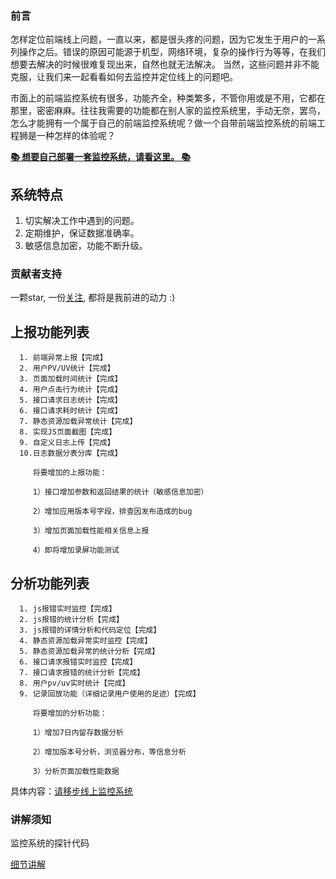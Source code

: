    
   ### 前言
   怎样定位前端线上问题，一直以来，都是很头疼的问题，因为它发生于用户的一系列操作之后。错误的原因可能源于机型，网络环境，复杂的操作行为等等，在我们想要去解决的时候很难复现出来，自然也就无法解决。 当然，这些问题并非不能克服，让我们来一起看看如何去监控并定位线上的问题吧。

   市面上的前端监控系统有很多，功能齐全，种类繁多，不管你用或是不用，它都在那里，密密麻麻。往往我需要的功能都在别人家的监控系统里，手动无奈，罢鸟，怎么才能拥有一个属于自己的前端监控系统呢？做一个自带前端监控系统的前端工程狮是一种怎样的体验呢？

[**📚 想要自己部署一套监控系统，请看这里。 📚**](./Document.md)

## 系统特点
1. 切实解决工作中遇到的问题。
2. 定期维护，保证数据准确率。
3. 敏感信息加密，功能不断升级。

### 贡献者支持
一颗star, 一份[关注](https://zhuanlan.zhihu.com/webfunny), 都将是我前进的动力  :)

## 上报功能列表
      1. 前端异常上报【完成】
      2. 用户PV/UV统计【完成】
      3. 页面加载时间统计【完成】
      4. 用户点击行为统计【完成】
      5. 接口请求日志统计【完成】
      6. 接口请求耗时统计【完成】
      7. 静态资源加载异常统计【完成】
      8. 实现JS页面截图【完成】
      9. 自定义日志上传【完成】
      10.日志数据分表分库【完成】

         将要增加的上报功能：

         1）接口增加参数和返回结果的统计（敏感信息加密）

         2）增加应用版本号字段，排查因发布造成的bug

         3）增加页面加载性能相关信息上报

         4）即将增加录屏功能测试

## 分析功能列表
      1. js报错实时监控【完成】
      2. js报错的统计分析【完成】
      3. js报错的详情分析和代码定位【完成】
      4. 静态资源加载异常实时监控【完成】
      5. 静态资源加载异常的统计分析【完成】
      6. 接口请求报错实时监控【完成】
      7. 接口请求报错的统计分析【完成】
      8. 用户pv/uv实时统计【完成】
      9. 记录回放功能（详细记录用户使用的足迹）【完成】

         将要增加的分析功能：

         1）增加7日内留存数据分析

         2）增加版本号分析，浏览器分布，等信息分析

         3）分析页面加载性能数据
   
具体内容：[请移步线上监控系统](http://www.webfunny.cn/webfunny_multi/home.html)


### 讲解须知
监控系统的探针代码

[细节讲解](https://zhuanlan.zhihu.com/webfunny)

